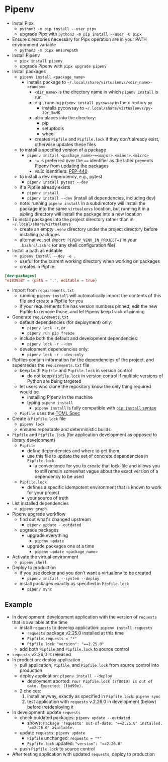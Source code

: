 # Pipenv

- Instal Pipx
  - `python3 -m pip install --user pipx`
  - upgrade Pipx with `python3 -m pip install --user -U pipx`
- Ensure directories necessary for Pipx operation are in your PATH environment variable
  - `python3 -m pipx ensurepath`
- Install Pipenv
  - `pipx install pipenv`
  - upgrade Pipenv with `pipx upgrade pipenv`
- Install packages
  - `pipenv install <package_name>`
    - installs package to `~/.local/share/virtualenvs/<dir_name>-<random>`
      - `<dir_name>` is the directory name in which `pipenv install` is run
      - e.g., running `pipenv install pycowsay` in the directory `py`
        - installs pycowsay to `~/.local/share/virtualenvs/py-3Qr_SmHK`
      - also places into the directory:
        - pip
        - setuptools
        - wheel
      - creates `Pipfile` and `Pipfile.lock` if they don't already exist, otherwise updates these files
  - to install a specified version of a package
    - `pipenv install <package_name>~=<major>.<minor>.<micro>`
      - `~=` is preferred over the `==` identifier as the latter prevents Pipenv from updating the packages
      - valid identifiers: [PEP-440](https://www.python.org/dev/peps/pep-0440/#version-specifiers)
  - to install a dev dependency, e.g., pytest
    - `pipenv install pytest --dev`
  - if a Pipfile already exists
    - `pipenv install`
    - `pipenv install --dev` (install all dependencies, including dev)
  - note: running `pipenv install` in a subdirectory will install the package into the same `virtualenvs` location, but running it in a _sibling_ directory will install the package into a new location
- To install packages into the project directory rather than in `~/.local/share/virtualenvs`
  - create an empty `.venv` directory under the project directory before installing packages
  - alternative, set `export PIPENV_VENV_IN_PROJECT=1` in your `.bashrc`/`.zshrc` (or any shell configuration file)
- Install a path as editable
  - `pipenv install --dev -e .`
  - useful for the current working directory when working on packages
  - creates in Pipfile:

```toml
[dev-packages]
"e1839a8" = {path = ".", editable = true}
```

- Import from `requirements.txt`
  - running `pipenv install` will automatically import the contents of this file and create a Pipfile for you
  - if your requirements file has version numbers pinned, edit the new Pipfile to remove those, and let Pipenv keep track of pinning
- Generate `requirements.txt`
  - default dependencies (for deployment) only:
    - `pipenv lock -r`, or
    - `pipenv run pip freeze`
  - include both the default and development dependencies:
    - `pipenv lock -r --dev`
  - development dependencies only:
    - `pipenv lock -r --dev-only`
- Pipfiles contain information for the dependencies of the project, and supersedes the `requirements.txt` file
  - keep both `Pipfile` and `Pipfile.lock` in version control
    - do not keep `Pipfile.lock` in version control if multiple versions of Python are being targeted
  - let users who clone the repository know the only thing required would be
    - installing Pipenv in the machine
    - typing `pipenv install`
      - `pipenv install` is fully compatible with [`pip install` syntax](https://pip.pypa.io/en/stable/user_guide/#installing-packages)
  - `Pipfile` uses the [TOML Spec](https://github.com/toml-lang/toml#user-content-spec)
- Create a `Pipfile.lock` file
  - `pipenv lock`
  - ensures repeatable and deterministic builds
- `Pipfile` and `Pipfile.lock` (for application development as opposed to library development)
  - `Pipfile`
    - define dependencies and where to get them
    - use this file to update the set of concrete dependencies in `Pipfile.lock`
      - a convenience for you to create that lock-file and allows you to still remain somewhat vague about the exact version of a dependency to be used
  - `Pipfile.lock`
    - defines a specific idempotent environment that is known to work for your project
    - your source of truth
- List installed dependencies
  - `pipenv graph`
- Pipenv upgrade workflow
  - find out what's changed upstream
    - `pipenv update --outdated`
  - upgrade packages
    - upgrade everything
      - `pipenv update`
    - upgrade packages one at a time
      - `pipenv update <package_name>`
- Activate the virtual environment
  - `pipenv shell`
- Deploy to production
  - if you use docker and you don't want a virtualenv to be created
    - `pipenv install --system --deploy`
  - install packages exactly as specified in `Pipfile.lock`
    - `pipenv sync`

## Example

- In development: development application with the version of `requests` that is available at the time
  - install `requests` to develop application: `pipenv install requests`
    - `requests` package v2.25.0 installed at this time
    - `Pipfile`: `requests = "*"`
    - `Pipfile.lock`: `"version": "==2.25.0"`
  - add both `Pipfile` and `Pipfile.lock` to source control
- `requests` v2.26.0 is released
- In production: deploy application
  - pull application, `Pipfile`, and `Pipfile.lock` from source control into production
  - deploy application: `pipenv install --deploy`
    - deployment aborted: `Your Pipfile.lock (7f8019) is out of date. Expected: (fbd99e).`
  - 2 choices:
    1. install anyway, exactly as specified in `Pipfile.lock`: `pipenv sync`
    2. test application with `requests` v.2.26.0 in development (below) before (re)deploying it
- In development: update `requests`
  - check outdated packages: `pipenv update --outdated`
    - shows: `Package 'requests' out-of-date: '==2.25.0' installed, '==2.26.0' available.`
  - update `requests`: `pipenv update`
    - `Pipfile` unchanged: `requests = "*"`
    - `Pipfile.lock` updated: `"version": "==2.26.0"`
  - push `Pipfile.lock` to source control
- After testing application with updated `requests`, deploy to production
